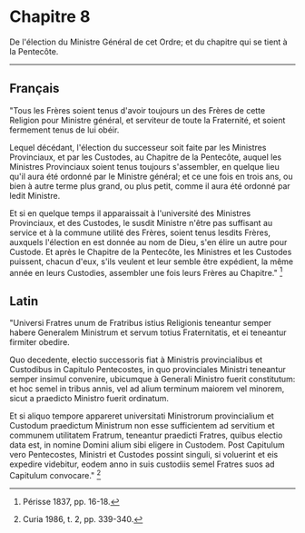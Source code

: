 # Chapitre 8

De l'élection du Ministre Général de cet Ordre; et du chapitre qui se tient à la Pentecôte.

***

## Français

"Tous les Frères soient tenus d'avoir toujours un des Frères de cette Religion pour Ministre général, et serviteur de toute la Fraternité, et soient fermement tenus de lui obéir. 

Lequel décédant, l'élection du successeur soit faite par les Ministres Provinciaux, et par les Custodes, au Chapitre de la Pentecôte, auquel les Ministres Provinciaux soient tenus toujours s'assembler, en quelque lieu qu'il aura été ordonné par le Ministre général; et ce une fois en trois ans, ou bien à autre terme plus grand, ou plus petit, comme il aura été ordonné par ledit Ministre.

Et si en quelque temps il apparaissait à l'université des Ministres Provinciaux, et des Custodes, le susdit Ministre n'être pas suffisant au service et à la commune utilité des Frères, soient tenus lesdits Frères, auxquels l'élection en est donnée au nom de Dieu, s'en élire un autre pour Custode. Et après le Chapitre de la Pentecôte, les Ministres et les Custodes puissent, chacun d'eux, s'ils veulent et leur semble être expédient, la même année en leurs Custodies, assembler une fois leurs Frères au Chapitre." [^1]

[^1]: Périsse 1837, pp. 16-18.

## Latin

"Universi Fratres unum de Fratribus istius Religionis teneantur semper habere Generalem Ministrum et servum totius Fraternitatis, et ei teneantur firmiter obedire.

Quo decedente, electio successoris fiat à Ministris provincialibus et Custodibus in Capitulo Pentecostes, in quo provinciales Ministri teneantur semper insimul convenire, ubicumque à Generali Ministro fuerit constitutum: et hoc semel in tribus annis, vel ad alium terminum maiorem vel minorem, sicut a praedicto Ministro fuerit ordinatum. 

Et si aliquo tempore appareret universitati Ministrorum provincialium et Custodum praedictum Ministrum non esse sufficientem ad servitium et communem utilitatem Fratrum, teneantur praedicti Fratres, quibus electio data est, in nomine Domini alium sibi eligere in Custodem. Post Capitulum vero Pentecostes, Ministri et Custodes possint singuli, si voluerint et eis expedire videbitur, eodem anno in suis custodiis semel Fratres suos ad Capitulum convocare." [^2]

[^2]: Curia 1986, t. 2, pp. 339-340.

